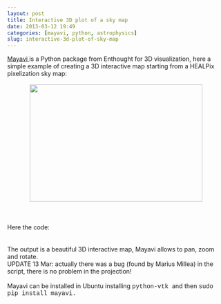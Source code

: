 ```yaml
---
layout: post
title: Interactive 3D plot of a sky map
date: 2013-03-12 19:49
categories: [mayavi, python, astrophysics]
slug: interactive-3d-plot-of-sky-map
---
```


<a href="http://code.enthought.com/projects/mayavi/">
 Mayavi
</a>
is a Python package from Enthought for 3D visualization, here a simple example of creating a 3D interactive map starting from a HEALPix pixelization sky map:
<br/>
<div>
 <br/>
 <div>
  <div class="separator" style="clear: both; text-align: center;">
   <a href="/images/interactive-3d-plot-of-sky-map_s1600_snapshot.png" imageanchor="1" style="margin-left: 1em; margin-right: 1em;">
    <img border="0" height="271" src="/images/interactive-3d-plot-of-sky-map_s400_snapshot.png" width="400"/>
   </a>
  </div>
  <div class="separator" style="clear: both; text-align: center;">
   <br/>
  </div>
  <br/>
  <a name="more">
  </a>
  <br/>
  Here the code:
  <br/>
  <script src="https://gist.github.com/zonca/5146356.js">
  </script>
  <br/>
  <br/>
  The output is a beautiful 3D interactive map, Mayavi allows to pan, zoom and rotate.
  <br/>
  UPDATE 13 Mar: actually there was a bug (found by Marius Millea) in the script, there is no problem in the projection!
  <br/>
  <div class="separator" style="clear: both; text-align: center;">
   <br/>
  </div>
  Mayavi can be installed in Ubuntu installing
  <span style="font-family: Courier New, Courier, monospace;">
   python-vtk
  </span>
  and then
  <span style="font-family: Courier New, Courier, monospace;">
   sudo pip install mayavi.
  </span>
 </div>
</div>
